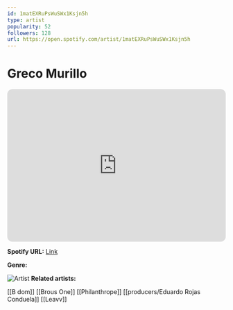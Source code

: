 ```yaml
---
id: 1matEXRuPsWuSWx1Ksjn5h
type: artist
popularity: 52
followers: 128
url: https://open.spotify.com/artist/1matEXRuPsWuSWx1Ksjn5h
---
```

# Greco Murillo

<iframe style="border-radius:12px" src="https://open.spotify.com/embed/artist/1matEXRuPsWuSWx1Ksjn5h" width="100%" height="352" frameBorder="0" allowfullscreen="" allow="autoplay; clipboard-write; encrypted-media; fullscreen; picture-in-picture" loading="lazy"></iframe>

**Spotify URL:** [Link](https://open.spotify.com/artist/1matEXRuPsWuSWx1Ksjn5h)

**Genre:** 

![Artist](https://i.scdn.co/image/ab6761610000e5ebb7f9edb5bbcbde993065719e)
**Related artists:**

[[B dom]]
[[Brous One]]
[[Philanthrope]]
[[producers/Eduardo Rojas Conduela]]
[[Leavv]]
